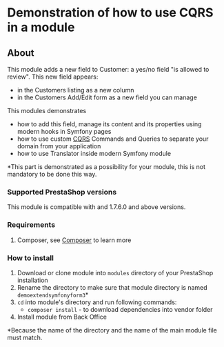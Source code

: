 # Demonstration of how to use CQRS in a module

## About

This module adds a new field to Customer: a yes/no field "is allowed to review".
This new field appears:
- in the Customers listing as a new column
- in the Customers Add/Edit form as a new field you can manage

This modules demonstrates
 - how to add this field, manage its content and its
properties using modern hooks in Symfony pages
 - how to use custom [CQRS](https://devdocs.prestashop.com/1.7/development/architecture/domain/cqrs/) Commands and Queries to separate your domain from your application
 - how to use Translator inside modern Symfony module

*This part is demonstrated as a possibility for your module, this is
not mandatory to be done this way.

 ### Supported PrestaShop versions

 This module is compatible with and 1.7.6.0 and above versions.
 
 ### Requirements
 
  1. Composer, see [Composer](https://getcomposer.org/) to learn more
 
 ### How to install
 
  1. Download or clone module into `modules` directory of your PrestaShop installation
  2. Rename the directory to make sure that module directory is named `demoextendsymfonyform3`*
  3. `cd` into module's directory and run following commands:
      - `composer install` - to download dependencies into vendor folder
  4. Install module from Back Office
 
 *Because the name of the directory and the name of the main module file must match.
 

